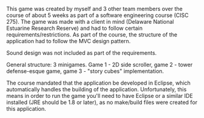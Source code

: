 This game was created by myself and 3 other team members over the course of about 5 weeks as part of a software engineering course (CISC 275). The game was made
with a client in mind (Delaware National Estuarine Research Reserve) and had to follow certain requirements/restrictions. As part of the course, the structure
of the application had to follow the MVC design pattern.

Sound design was not included as part of the requirements.

General structure: 3 minigames. Game 1 - 2D side scroller, game 2 - tower defense-esque game, game 3 - "story cubes" implementation.

The course mandated that the application be developed in Eclipse, which automatically handles the building of the application. Unfortunately, this means in order to run the game you'll need to have Eclipse or a similar IDE installed (JRE should be 1.8 or later), as no make/build files were created for this application.
 
